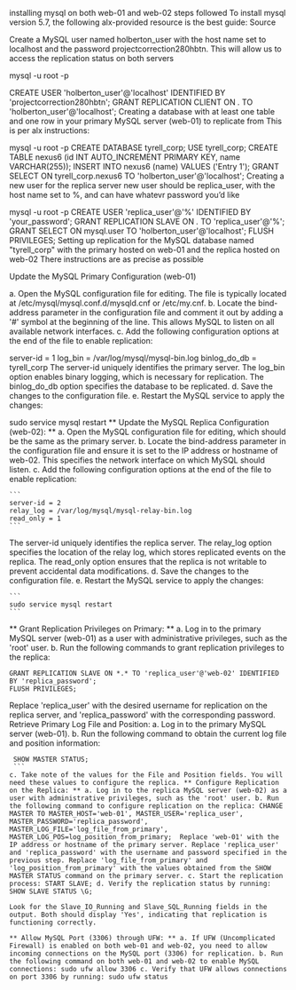 installing mysql on both web-01 and web-02
steps followed
To install mysql version 5.7, the following alx-provided resource is the best guide: Source

Create a MySQL user named holberton_user with the host name set to localhost and the password projectcorrection280hbtn.
This will allow us to access the replication status on both servers

mysql -u root -p

CREATE USER 'holberton_user'@'localhost' IDENTIFIED BY 'projectcorrection280hbtn';
GRANT REPLICATION CLIENT ON *.* TO 'holberton_user'@'localhost';
Creating a database with at least one table and one row in your primary MySQL server (web-01) to replicate from
This is per alx instructions:

mysql -u root -p
CREATE DATABASE tyrell_corp;
USE tyrell_corp;
CREATE TABLE nexus6 (id INT AUTO_INCREMENT PRIMARY KEY, name VARCHAR(255));
INSERT INTO nexus6 (name) VALUES ('Entry 1');
GRANT SELECT ON tyrell_corp.nexus6 TO 'holberton_user'@'localhost';
Creating a new user for the replica server
new user should be replica_user, with the host name set to %, and can have whatevr password you’d like

mysql -u root -p
CREATE USER 'replica_user'@'%' IDENTIFIED BY 'your_password';
GRANT REPLICATION SLAVE ON *.* TO 'replica_user'@'%';
GRANT SELECT ON mysql.user TO 'holberton_user'@'localhost';
FLUSH PRIVILEGES;
Setting up replication for the MySQL database named "tyrell_corp" with the primary hosted on web-01 and the replica hosted on web-02
There instructions are as precise as possible

Update the MySQL Primary Configuration (web-01)

a. Open the MySQL configuration file for editing. The file is typically located at /etc/mysql/mysql.conf.d/mysqld.cnf or /etc/my.cnf. b. Locate the bind-address parameter in the configuration file and comment it out by adding a '#' symbol at the beginning of the line. This allows MySQL to listen on all available network interfaces. c. Add the following configuration options at the end of the file to enable replication:

server-id = 1
log_bin = /var/log/mysql/mysql-bin.log
binlog_do_db = tyrell_corp 
The server-id uniquely identifies the primary server. The log_bin option enables binary logging, which is necessary for replication. The binlog_do_db option specifies the database to be replicated. d. Save the changes to the configuration file. e. Restart the MySQL service to apply the changes:

sudo service mysql restart
** Update the MySQL Replica Configuration (web-02): ** a. Open the MySQL configuration file for editing, which should be the same as the primary server. b. Locate the bind-address parameter in the configuration file and ensure it is set to the IP address or hostname of web-02. This specifies the network interface on which MySQL should listen. c. Add the following configuration options at the end of the file to enable replication:

    ```
    server-id = 2
    relay_log = /var/log/mysql/mysql-relay-bin.log
    read_only = 1
    ```
The server-id uniquely identifies the replica server. The relay_log option specifies the location of the relay log, which stores replicated events on the replica. The read_only option ensures that the replica is not writable to prevent accidental data modifications. d. Save the changes to the configuration file. e. Restart the MySQL service to apply the changes:

    ```
    sudo service mysql restart
    ```
** Grant Replication Privileges on Primary: ** a. Log in to the primary MySQL server (web-01) as a user with administrative privileges, such as the 'root' user. b. Run the following commands to grant replication privileges to the replica:

   ```
   GRANT REPLICATION SLAVE ON *.* TO 'replica_user'@'web-02' IDENTIFIED BY 'replica_password';
   FLUSH PRIVILEGES;
   ```
Replace 'replica_user' with the desired username for replication on the replica server, and 'replica_password' with the corresponding password. Retrieve Primary Log File and Position: a. Log in to the primary MySQL server (web-01). b. Run the following command to obtain the current log file and position information:

   ```
    SHOW MASTER STATUS;
    ```
c. Take note of the values for the File and Position fields. You will need these values to configure the replica. ** Configure Replication on the Replica: ** a. Log in to the replica MySQL server (web-02) as a user with administrative privileges, such as the 'root' user. b. Run the following command to configure replication on the replica: CHANGE MASTER TO MASTER_HOST='web-01', MASTER_USER='replica_user', MASTER_PASSWORD='replica_password', MASTER_LOG_FILE='log_file_from_primary', MASTER_LOG_POS=log_position_from_primary;  Replace 'web-01' with the IP address or hostname of the primary server. Replace 'replica_user' and 'replica_password' with the username and password specified in the previous step. Replace 'log_file_from_primary' and 'log_position_from_primary' with the values obtained from the SHOW MASTER STATUS command on the primary server. c. Start the replication process: START SLAVE; d. Verify the replication status by running: SHOW SLAVE STATUS \G;

Look for the Slave_IO_Running and Slave_SQL_Running fields in the output. Both should display 'Yes', indicating that replication is functioning correctly.

** Allow MySQL Port (3306) through UFW: ** a. If UFW (Uncomplicated Firewall) is enabled on both web-01 and web-02, you need to allow incoming connections on the MySQL port (3306) for replication. b. Run the following command on both web-01 and web-02 to enable MySQL connections: sudo ufw allow 3306 c. Verify that UFW allows connections on port 3306 by running: sudo ufw status
